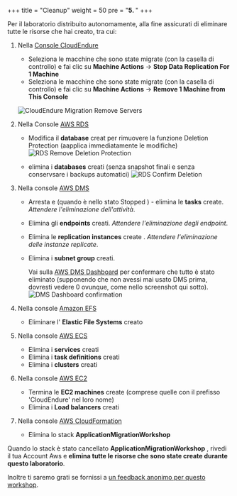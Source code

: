 +++
title = "Cleanup"
weight = 50
pre = "<b>5. </b>"
+++

Per il laboratorio distribuito autonomamente, alla fine assicurati di eliminare tutte le risorse che hai creato, tra cui:

1. Nella <a href="https://console.cloudendure.com" target="_blank">Console CloudEndure </a>       
   - Seleziona le macchine che sono state migrate (con la casella di controllo) e fai clic su **Machine Actions** -> **Stop Data Replication For 1 Machine**
   - Seleziona le macchine che sono state migrate (con la casella di controllo) e fai clic su **Machine Actions** -> **Remove 1 Machine from This Console**

    ![CloudEndure Migration Remove Servers](/cleanup/ce-stop-remove-from-console.eng.png)

2. Nella Console <a href="https://us-west-2.console.aws.amazon.com/rds/home?region=us-west-2#databases:" target="_blank">AWS RDS </a>         
   - Modifica il  **database** creat per rimuovere la funzione  Deletion Protection (aapplica immediatamente le modifiche)
    ![RDS Remove Deletion Protection](/cleanup/db-remove-deletion-protection.en.png)

   - elimina i **databases** creati (senza snapshot finali e senza conservsare i backups automatici)
    ![RDS Confirm Deletion](/cleanup/db-delete-confirm.en.png)

3. Nella console <A href="https://us-west-2.console.aws.amazon.com/dms/v2/home?region=us-west-2#replicationInstances" target="_blank">AWS DMS </a>            
   - Arresta e  (quando è nello stato Stopped ) - elimina le  **tasks** create. *Attendere l'eliminazione dell'attività*.
   - Elimina gli  **endpoints** creati. *Attendere l'eliminazione degli endpoint*.
   - Elimina le  **replication instances** create . *Attendere l'eliminazione delle instanze replicate*.
   - Elimina i  **subnet group** creati.

     Vai sulla  <a href="https://us-west-2.console.aws.amazon.com/dms/v2/home?region=us-west-2#dashboard" target="_blank">AWS DMS Dashboard</a> per confermare che tutto è stato eliminato (supponendo che non avessi mai usato DMS prima, dovresti vedere 0 ovunque, come nello screenshot qui sotto).
     ![DMS Dashboard confirmation](/cleanup/dms-dashboard-final.en.png)

4. Nella console <a href="https://us-west-2.console.aws.amazon.com/efs/home?region=us-west-2" target="_blank">Amazon EFS </a>        
   - Eliminare l' **Elastic File Systems** creato

5. Nella console <a href="https://us-west-2.console.aws.amazon.com/ecs/home?region=us-west-2#/getStarted" target="_blank">AWS ECS</a>      
   - Elimina i  **services** creati
   - Elimina i  **task definitions** creati
   - Elimina i  **clusters** creati

6. Nella console <a href="https://us-west-2.console.aws.amazon.com/ec2/v2/home?region=us-west-2#Home:" target="_blank">AWS EC2 </a>      
   - Termina le  **EC2 machines** create (comprese quelle con il prefisso 'CloudEndure' nel loro nome)
   - Elimina i  **Load balancers** creati

7. Nella console <a href="https://us-west-2.console.aws.amazon.com/cloudformation/home?region=us-west-2#/stacks" target="_blank">AWS CloudFormation</a>            
   - Elimina lo stack **ApplicationMigrationWorkshop** 

Quando lo stack è stato cancellato **ApplicationMigrationWorkshop** , rivedi il tua Account Aws e **elimina tutte le risorse che sono state create durante questo laboratorio**.

Inoltre ti saremo grati se fornissi a  <a href="https://amazonmr.au1.qualtrics.com/jfe/form/SV_0dfrnubGKXavgR7">un feedback anonimo per questo workshop</a>.
